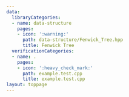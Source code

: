 ```yaml
---
data:
  libraryCategories:
  - name: data-structure
    pages:
    - icon: ':warning:'
      path: data-structure/Fenwick_Tree.hpp
      title: Fenwick Tree
  verificationCategories:
  - name: .
    pages:
    - icon: ':heavy_check_mark:'
      path: example.test.cpp
      title: example.test.cpp
layout: toppage
---
```

